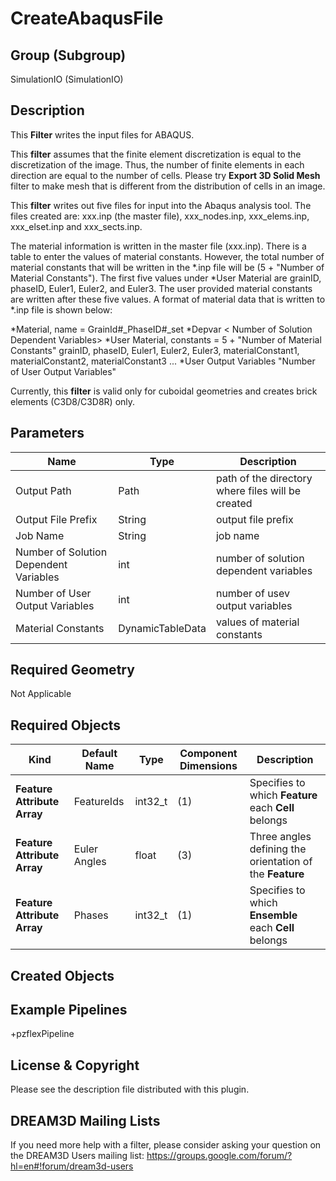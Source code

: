 # CreateAbaqusFile #

## Group (Subgroup) ##

SimulationIO (SimulationIO)

## Description ##

This **Filter** writes the input files for ABAQUS.

This **filter** assumes that the finite element discretization is equal to the discretization of the image. Thus, the number of finite elements in each direction are equal to the number of cells. Please try **Export 3D Solid Mesh** filter to make mesh that is different from the distribution of cells in an image.

This **filter** writes out five files for input into the Abaqus analysis tool. The files created are: xxx.inp (the master file), xxx_nodes.inp, xxx_elems.inp, xxx_elset.inp and xxx_sects.inp. 

The material information is written in the master file (xxx.inp). There is a table to enter the values of material constants. However, the total number of material constants that will be written in the *.inp file will be (5 + "Number of Material Constants"). The first five values under *User Material are grainID, phaseID, Euler1, Euler2, and Euler3. The user provided material constants are written after these five values. A format of material data that is written to *.inp file is shown below:

*Material, name = GrainId#_PhaseID#_set
*Depvar
< Number of Solution Dependent Variables>
*User Material, constants = 5 + "Number of Material Constants"
grainID, phaseID, Euler1, Euler2, Euler3, materialConstant1, materialConstant2, materialConstant3
...
*User Output Variables
"Number of User Output Variables"

Currently, this **filter** is valid only for cuboidal geometries and creates brick elements (C3D8/C3D8R) only.

## Parameters ##

| Name | Type | Description |
|------|------|------|
| Output Path | Path | path of the directory where files will be created |
| Output File Prefix | String | output file prefix |
| Job Name | String | job name |
| Number of Solution Dependent Variables | int | number of solution dependent variables |
| Number of User Output Variables | int | number of usev output variables |
| Material Constants | DynamicTableData | values of material constants |

## Required Geometry ##

 Not Applicable

## Required Objects ##

| Kind | Default Name | Type | Component Dimensions | Description |
|------|--------------|-------------|---------|-----|
| **Feature Attribute Array** | FeatureIds | int32_t | (1) |  Specifies to which **Feature** each **Cell** belongs |
| **Feature Attribute Array** | Euler Angles | float | (3) | Three angles defining the orientation of the **Feature** |
| **Feature Attribute Array** | Phases | int32_t | (1) |  Specifies to which **Ensemble** each **Cell** belongs |

## Created Objects ##

## Example Pipelines ##
+pzflexPipeline

## License & Copyright ##

Please see the description file distributed with this plugin.

## DREAM3D Mailing Lists ##

If you need more help with a filter, please consider asking your question on the DREAM3D Users mailing list:
https://groups.google.com/forum/?hl=en#!forum/dream3d-users
